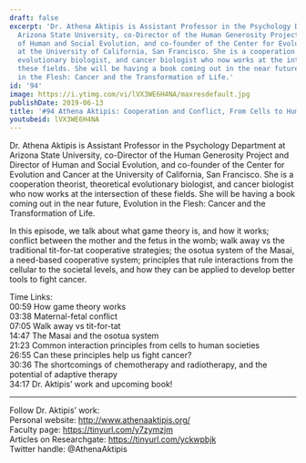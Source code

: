```yaml
---
draft: false
excerpt: 'Dr. Athena Aktipis is Assistant Professor in the Psychology Department at
  Arizona State University, co-Director of the Human Generosity Project and Director
  of Human and Social Evolution, and co-founder of the Center for Evolution and Cancer
  at the University of California, San Francisco. She is a cooperation theorist, theoretical
  evolutionary biologist, and cancer biologist who now works at the intersection of
  these fields. She will be having a book coming out in the near future, Evolution
  in the Flesh: Cancer and the Transformation of Life.'
id: '94'
image: https://i.ytimg.com/vi/lVX3WE6H4NA/maxresdefault.jpg
publishDate: 2019-06-13
title: '#94 Athena Aktipis: Cooperation and Conflict, From Cells to Human Societies'
youtubeid: lVX3WE6H4NA
---
```

Dr. Athena Aktipis is Assistant Professor in the Psychology Department at Arizona State University, co-Director of the Human Generosity Project and Director of Human and Social Evolution, and co-founder of the Center for Evolution and Cancer at the University of California, San Francisco. She is a cooperation theorist, theoretical evolutionary biologist, and cancer biologist who now works at the intersection of these fields. She will be having a book coming out in the near future, Evolution in the Flesh: Cancer and the Transformation of Life.

In this episode, we talk about what game theory is, and how it works; conflict between the mother and the fetus in the womb; walk away vs the traditional tit-for-tat cooperative strategies; the osotua system of the Masai, a need-based cooperative system; principles that rule interactions from the cellular to the societal levels, and how they can be applied to develop better tools to fight cancer.

Time Links:  
00:59  How game theory works   
03:38  Maternal-fetal conflict        
07:05  Walk away vs tit-for-tat    
14:47  The Masai and the osotua system    
21:23  Common interaction principles from cells to human societies      
26:55  Can these principles help us fight cancer?          
30:36  The shortcomings of chemotherapy and radiotherapy, and the potential of adaptive therapy         
34:17  Dr. Aktipis’ work and upcoming book!

---

Follow Dr. Aktipis’ work:  
Personal website: http://www.athenaaktipis.org/  
Faculty page: https://tinyurl.com/y7zymzjm  
Articles on Researchgate: https://tinyurl.com/yckwpbjk  
Twitter handle: @AthenaAktipis
